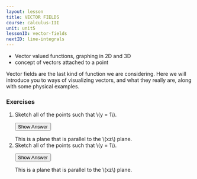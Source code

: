 ```yaml
---
layout: lesson
title: VECTOR FIELDS
course: calculus-III
unit: unit5
lessonID: vector-fields
nextID: line-integrals
---
```


- Vector valued functions, graphing in 2D and 3D
- concept of vectors attached to a point

Vector fields are the last kind of function we are considering. Here we will introduce you to ways of visualizing vectors, and what they really are, along with some physical examples.
### Exercises

<ol>
<li> <div> Sketch all of the points such that \(y = 1\). </div>

<button onclick="myFunction('answer2')" class="answerButton">Show Answer</button>
<div  id="answer2" class="answer">
This is a plane that is parallel to the \(xz\) plane. 
</div> </li>
<li> <div> Sketch all of the points such that \(y = 1\). </div>

<button onclick="myFunction('answer2')" class="answerButton">Show Answer</button>
<div  id="answer2" class="answer">
This is a plane that is parallel to the \(xz\) plane. 
</div> </li>
</ol>

